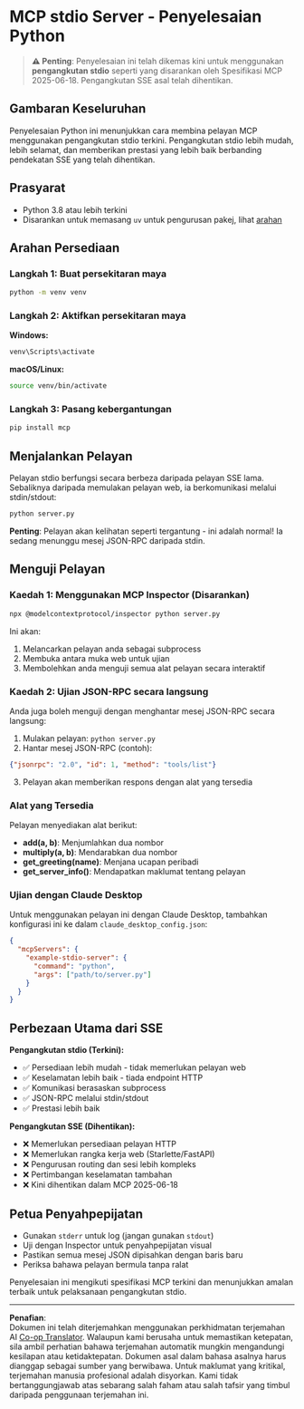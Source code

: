 <!--
CO_OP_TRANSLATOR_METADATA:
{
  "original_hash": "68cd055621b3370948a5a1dff7bedc9a",
  "translation_date": "2025-08-26T20:35:15+00:00",
  "source_file": "03-GettingStarted/05-stdio-server/solution/python/README.md",
  "language_code": "ms"
}
-->
# MCP stdio Server - Penyelesaian Python

> **⚠️ Penting**: Penyelesaian ini telah dikemas kini untuk menggunakan **pengangkutan stdio** seperti yang disarankan oleh Spesifikasi MCP 2025-06-18. Pengangkutan SSE asal telah dihentikan.

## Gambaran Keseluruhan

Penyelesaian Python ini menunjukkan cara membina pelayan MCP menggunakan pengangkutan stdio terkini. Pengangkutan stdio lebih mudah, lebih selamat, dan memberikan prestasi yang lebih baik berbanding pendekatan SSE yang telah dihentikan.

## Prasyarat

- Python 3.8 atau lebih terkini
- Disarankan untuk memasang `uv` untuk pengurusan pakej, lihat [arahan](https://docs.astral.sh/uv/#highlights)

## Arahan Persediaan

### Langkah 1: Buat persekitaran maya

```bash
python -m venv venv
```

### Langkah 2: Aktifkan persekitaran maya

**Windows:**
```bash
venv\Scripts\activate
```

**macOS/Linux:**
```bash
source venv/bin/activate
```

### Langkah 3: Pasang kebergantungan

```bash
pip install mcp
```

## Menjalankan Pelayan

Pelayan stdio berfungsi secara berbeza daripada pelayan SSE lama. Sebaliknya daripada memulakan pelayan web, ia berkomunikasi melalui stdin/stdout:

```bash
python server.py
```

**Penting**: Pelayan akan kelihatan seperti tergantung - ini adalah normal! Ia sedang menunggu mesej JSON-RPC daripada stdin.

## Menguji Pelayan

### Kaedah 1: Menggunakan MCP Inspector (Disarankan)

```bash
npx @modelcontextprotocol/inspector python server.py
```

Ini akan:
1. Melancarkan pelayan anda sebagai subprocess
2. Membuka antara muka web untuk ujian
3. Membolehkan anda menguji semua alat pelayan secara interaktif

### Kaedah 2: Ujian JSON-RPC secara langsung

Anda juga boleh menguji dengan menghantar mesej JSON-RPC secara langsung:

1. Mulakan pelayan: `python server.py`
2. Hantar mesej JSON-RPC (contoh):

```json
{"jsonrpc": "2.0", "id": 1, "method": "tools/list"}
```

3. Pelayan akan memberikan respons dengan alat yang tersedia

### Alat yang Tersedia

Pelayan menyediakan alat berikut:

- **add(a, b)**: Menjumlahkan dua nombor
- **multiply(a, b)**: Mendarabkan dua nombor  
- **get_greeting(name)**: Menjana ucapan peribadi
- **get_server_info()**: Mendapatkan maklumat tentang pelayan

### Ujian dengan Claude Desktop

Untuk menggunakan pelayan ini dengan Claude Desktop, tambahkan konfigurasi ini ke dalam `claude_desktop_config.json`:

```json
{
  "mcpServers": {
    "example-stdio-server": {
      "command": "python",
      "args": ["path/to/server.py"]
    }
  }
}
```

## Perbezaan Utama dari SSE

**Pengangkutan stdio (Terkini):**
- ✅ Persediaan lebih mudah - tidak memerlukan pelayan web
- ✅ Keselamatan lebih baik - tiada endpoint HTTP
- ✅ Komunikasi berasaskan subprocess
- ✅ JSON-RPC melalui stdin/stdout
- ✅ Prestasi lebih baik

**Pengangkutan SSE (Dihentikan):**
- ❌ Memerlukan persediaan pelayan HTTP
- ❌ Memerlukan rangka kerja web (Starlette/FastAPI)
- ❌ Pengurusan routing dan sesi lebih kompleks
- ❌ Pertimbangan keselamatan tambahan
- ❌ Kini dihentikan dalam MCP 2025-06-18

## Petua Penyahpepijatan

- Gunakan `stderr` untuk log (jangan gunakan `stdout`)
- Uji dengan Inspector untuk penyahpepijatan visual
- Pastikan semua mesej JSON dipisahkan dengan baris baru
- Periksa bahawa pelayan bermula tanpa ralat

Penyelesaian ini mengikuti spesifikasi MCP terkini dan menunjukkan amalan terbaik untuk pelaksanaan pengangkutan stdio.

---

**Penafian**:  
Dokumen ini telah diterjemahkan menggunakan perkhidmatan terjemahan AI [Co-op Translator](https://github.com/Azure/co-op-translator). Walaupun kami berusaha untuk memastikan ketepatan, sila ambil perhatian bahawa terjemahan automatik mungkin mengandungi kesilapan atau ketidaktepatan. Dokumen asal dalam bahasa asalnya harus dianggap sebagai sumber yang berwibawa. Untuk maklumat yang kritikal, terjemahan manusia profesional adalah disyorkan. Kami tidak bertanggungjawab atas sebarang salah faham atau salah tafsir yang timbul daripada penggunaan terjemahan ini.